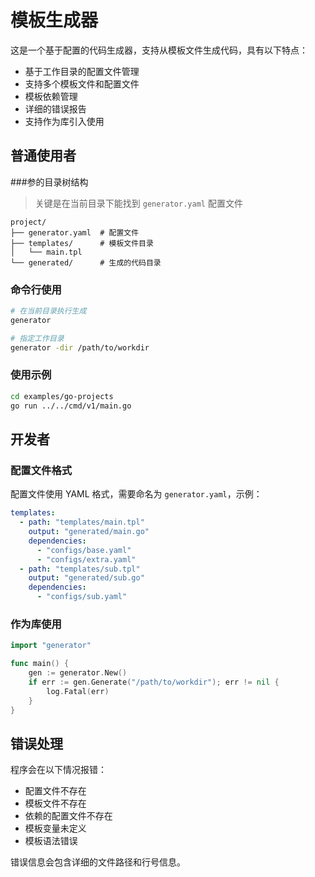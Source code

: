 # 模板生成器

这是一个基于配置的代码生成器，支持从模板文件生成代码，具有以下特点：

- 基于工作目录的配置文件管理
- 支持多个模板文件和配置文件
- 模板依赖管理
- 详细的错误报告
- 支持作为库引入使用

## 普通使用者

###参的目录树结构

> 关键是在当前目录下能找到 `generator.yaml` 配置文件

```
project/
├── generator.yaml  # 配置文件
├── templates/      # 模板文件目录
│   └── main.tpl
└── generated/      # 生成的代码目录
```

### 命令行使用

```bash
# 在当前目录执行生成
generator

# 指定工作目录
generator -dir /path/to/workdir
```

### 使用示例

```bash
cd examples/go-projects
go run ../../cmd/v1/main.go
```

## 开发者

### 配置文件格式

配置文件使用 YAML 格式，需要命名为 `generator.yaml`，示例：

```yaml
templates:
  - path: "templates/main.tpl"
    output: "generated/main.go"
    dependencies:
      - "configs/base.yaml"
      - "configs/extra.yaml"
  - path: "templates/sub.tpl"
    output: "generated/sub.go"
    dependencies:
      - "configs/sub.yaml"
```

### 作为库使用

```go
import "generator"

func main() {
    gen := generator.New()
    if err := gen.Generate("/path/to/workdir"); err != nil {
        log.Fatal(err)
    }
}
```

## 错误处理

程序会在以下情况报错：

- 配置文件不存在
- 模板文件不存在
- 依赖的配置文件不存在
- 模板变量未定义
- 模板语法错误

错误信息会包含详细的文件路径和行号信息。